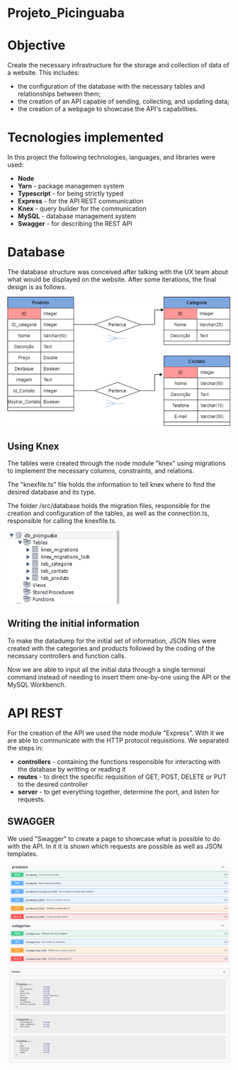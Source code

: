 # Projeto_Picinguaba

# Objective  

Create the necessary infrastructure for the storage and collection of data of a website. This includes:  
  
- the configuration of the database with the necessary tables and relationships between them;
- the creation of an API capable of sending, collecting, and updating data;
- the creation of a webpage to showcase the API's capabilities.

# Tecnologies implemented  

In this project the following technologies, languages, and libraries were used:

- **Node**
- **Yarn** - package managemen system
- **Typescript** - for being strictly typed 
- **Express** - for the API REST communication
- **Knex** - query builder for the communication
- **MySQL** - database management system
- **Swagger** - for describing the REST API

# Database  

The database structure was conceived after talking with the UX team about what would be displayed on the website. After some iterations, the final design is as follows.

![Database structure containing three tables with connections through foreign keys](images\DB_Tables.png?raw=true "Database Structure")


## Using Knex  

The tables were created through the node module "knex" using migrations to implement the necessary columns, constraints, and relations.  
  
The "knexfile.ts" file holds the information to tell knex where to find the desired database and its type.  
  
The folder /src/database holds the migration files, responsible for the creation and configuration of the tables, as well as the connection.ts, responsible for calling the knexfile.ts.  
  
  
![MySQL print to show created tables in the required database](images\DB_MySql_print.PNG?raw=true "Created tables")


## Writing the initial information  

To make the datadump for the initial set of information, JSON files were created with the categories and products followed by the coding of the necessary controllers and function calls.  
  
Now we are able to input all the initial data through a single terminal command instead of needing to insert them one-by-one using the API or the MySQL Workbench.  
  
  
# API REST

For the creation of the API we used the node module "Express". With it we are able to communicate with the HTTP protocol requisitions. We separated the steps in:
- **controllers** - containing the functions responsible for interacting with the database by writting or reading it
- **routes** - to direct the specific requisition of GET, POST, DELETE or PUT to the desired controller
- **server** - to get everything together, determine the port, and listen for requests.

## SWAGGER
  
We used "Swagger" to create a page to showcase what is possible to do with the API. In it it is shown which requests are possible as well as JSON templates.

![Possible requests to interact with each table](images\Swagger_requests.PNG?raw=true "Possible requests")
![JSON Templates](images\Swagger_models.PNG?raw=true "JSON Tempaltes")

